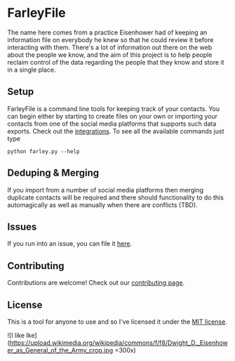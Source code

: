 FarleyFile
==========

The name here comes from a practice Eisenhower had of keeping an information file on everybody he knew so that he could review it before interacting with them. There's a lot of information out there on the web about the people we know, and the aim of this project is to help people reclaim control of the data regarding the people that they know and store it in a single place.

## Setup

FarleyFile is a command line tools for keeping track of your contacts. You can begin either by starting to create files on your own or importing your contacts from one of the social media platforms that supports such data exports. Check out the [integrations](INTEGRATIONS.md). To see all the available commands just type

    python farley.py --help

## Deduping & Merging

If you import from a number of social media platforms then merging duplicate contacts will be required and there should functionality to do this automagically as well as manually when there are conflicts (TBD).

## Issues

If you run into an issue, you can file it [here](https://github.com/wogsland/FarleyFile/issues/new).

## Contributing

Contributions are welcome! Check out our [contributing page](CONTRIBUTING.md).

## License

This is a tool for anyone to use and so I've licensed it under the [MIT license](LICENSE.md).

![I like Ike](https://upload.wikimedia.org/wikipedia/commons/f/f8/Dwight_D._Eisenhower_as_General_of_the_Army_crop.jpg =300x)
